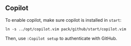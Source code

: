 ## Copilot

To enable copilot, make sure copilot is installed in `start`:

    ln -s ../opt/copilot.vim pack/github/start/copilot.vim

Then, use `:Copilot setup` to authenticate with GitHub.
